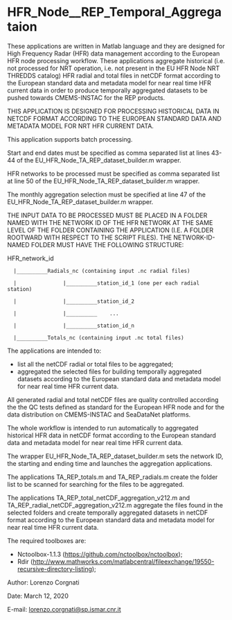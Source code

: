 # HFR_Node__REP_Temporal_Aggregataion
These applications are written in Matlab language and they are designed for High Frequency Radar (HFR) data management according to the European HFR node processing workflow. These applications aggregate historical (i.e. not processed for NRT operation, i.e. not present in the EU HFR Node NRT THREDDS catalog) HFR radial and total files in netCDF format according to the European standard data and metadata model for near real time HFR current data in order to produce temporally aggregated datasets to be pushed towards CMEMS-INSTAC for the REP products.

THIS APPLICATION IS DESIGNED FOR PROCESSING HISTORICAL DATA IN NETCDF FORMAT ACCORDING TO THE EUROPEAN STANDARD DATA AND METADATA MODEL FOR NRT HFR CURRENT DATA. 

This application supports batch processing.

Start and end dates must be specified as comma separated list at lines 43-44 of the EU_HFR_Node_TA_REP_dataset_builder.m wrapper.

HFR networks to be processed must be specified as comma separated list at line 50 of the EU_HFR_Node_TA_REP_dataset_builder.m wrapper.

The monthly aggregation selection must be specified at line 47 of the EU_HFR_Node_TA_REP_dataset_builder.m wrapper.


THE INPUT DATA TO BE PROCESSED MUST BE PLACED IN A FOLDER NAMED WITH THE NETWORK ID OF THE HFR NETWORK AT THE SAME LEVEL OF THE FOLDER CONTAINING THE APPLICATION (I.E. A FOLDER ROOTWARD WITH RESPECT TO THE SCRIPT FILES). THE NETWORK-ID-NAMED FOLDER MUST HAVE THE FOLLOWING STRUCTURE:

HFR_network_id
      
      |__________Radials_nc (containing input .nc radial files)
            
      |               |__________station_id_1 (one per each radial station)
      
      |               |__________station_id_2
      
      |               |__________    ...
      
      |               |__________station_id_n
      
      |__________Totals_nc (containing input .nc total files)

The applications are intended to:
- list all the netCDF radial or total files to be aggregated;
- aggregated the selected files for building temporally aggregated datasets according to the European standard data and metadata model for near real time HFR current data.

All generated radial and total netCDF files are quality controlled according the the QC tests defined as standard for the European HFR node and for the data distribution on CMEMS-INSTAC and SeaDataNet platforms.

The whole workflow is intended to run automatically to aggregated historical HFR data in netCDF format according to the European standard data and metadata model for near real time HFR current data.

The wrapper EU_HFR_Node_TA_REP_dataset_builder.m sets the network ID, the starting and ending time and launches the aggregation applications.

The applications TA_REP_totals.m and TA_REP_radials.m create the folder list to be scanned for searching for the files to be aggregated.

The applications TA_REP_total_netCDF_aggregation_v212.m and TA_REP_radial_netCDF_aggregation_v212.m aggregate the files found in the selected folders and create temporally aggregated datasets in netCDF format according to the European standard data and metadata model for near real time HFR current data.


The required toolboxes are:
- Nctoolbox-1.1.3 (https://github.com/nctoolbox/nctoolbox); 
- Rdir (http://www.mathworks.com/matlabcentral/fileexchange/19550-recursive-directory-listing);


Author: Lorenzo Corgnati

Date: March 12, 2020

E-mail: lorenzo.corgnati@sp.ismar.cnr.it 

